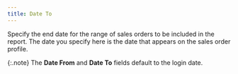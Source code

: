 ```yaml
---
title: Date To
---
```



Specify the end date for the range of sales orders to be included in  the report. The date you specify here is the date that appears on the  sales order profile.


{:.note}
The **Date 
 From** and **Date To** fields  default to the login date.
